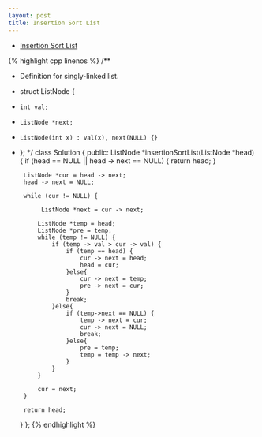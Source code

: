 ```yaml
---
layout: post
title: Insertion Sort List 
---
```


* [Insertion Sort List](https://oj.leetcode.com/problems/insertion-sort-list/)

{% highlight cpp linenos %}
/**
 * Definition for singly-linked list.
 * struct ListNode {
 *     int val;
 *     ListNode *next;
 *     ListNode(int x) : val(x), next(NULL) {}
 * };
 */
class Solution {
public:
    ListNode *insertionSortList(ListNode *head) {
        if (head == NULL || head -> next == NULL) {
            return head;
        }
        
        ListNode *cur = head -> next;
        head -> next = NULL;
        
        while (cur != NULL) {
            
             ListNode *next = cur -> next;
            
            ListNode *temp = head;
            ListNode *pre = temp;
            while (temp != NULL) {
                if (temp -> val > cur -> val) {
                    if (temp == head) {
                        cur -> next = head;
                        head = cur;
                    }else{
                        cur -> next = temp;
                        pre -> next = cur;
                    }
                    break;
                }else{
                    if (temp->next == NULL) {
                        temp -> next = cur;
                        cur -> next = NULL;
                        break;
                    }else{
                        pre = temp;
                        temp = temp -> next;
                    }
                }
            }

            cur = next;
        }
        
        return head;
        
        
    }
};
{% endhighlight %}
